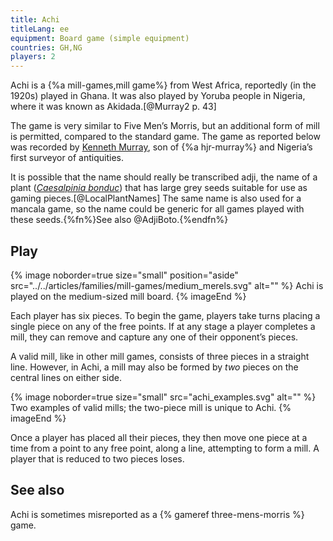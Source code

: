 ```yaml
---
title: Achi
titleLang: ee
equipment: Board game (simple equipment)
countries: GH,NG
players: 2
---
```


<p class="lead">
<span class="noun aka" lang="ee">Achi</span> is a {%a mill-games,mill game%} from West Africa, reportedly (in the 1920s) played in Ghana. It was also played by Yoruba people in Nigeria, where it was known as <span class="noun aka" lang="yo">Akidada</span>.[@Murray2 p. 43]
</p>

The game is very similar to Five Men’s Morris, but an additional form of mill is permitted, compared to the standard game. The game as reported below was recorded by [Kenneth Murray](https://en.wikipedia.org/wiki/Kenneth_Murray_(archaeologist)), son of {%a hjr-murray%} and Nigeria’s first surveyor of antiquities.

It is possible that the name should really be transcribed <span lang="ee">adji</span>, the name of a plant ([<cite>Caesalpinia bonduc</cite>](https://en.wikipedia.org/wiki/Guilandina_bonduc)) that has large grey seeds suitable for use as gaming pieces.[@LocalPlantNames] The same name is also used for a mancala game, so the name could be generic for all games played with these seeds.{%fn%}See also @AdjiBoto.{%endfn%}

## Play
{% image
    noborder=true
    size="small"
    position="aside"
    src="../../articles/families/mill-games/medium_merels.svg"
    alt="" %}
<span class="noun" lang="ee">Achi</span> is played on the medium-sized mill board.
{% imageEnd %}

Each player has six pieces. To begin the game, players take turns placing a single piece on any of the free points. If at any stage a player completes a mill, they can remove and capture any one of their opponent’s pieces.

A valid mill, like in other mill games, consists of three pieces in a straight line. However, in <span class="noun" lang="ee">Achi</span>, a mill may also be formed by *two* pieces on the central lines on either side.

{% image 
    noborder=true
    size="small"
    src="achi_examples.svg"
    alt="" %}
Two examples of valid mills; the two-piece mill is unique to <span class="noun" lang="ee">Achi</span>.
{% imageEnd %}

Once a player has placed all their pieces, they then move one piece at a time from a point to any free point, along a line, attempting to form a mill. A player that is reduced to two pieces loses.

## See also

<span class="noun" lang="ee">Achi</span> is sometimes misreported as a {% gameref three-mens-morris %} game.
